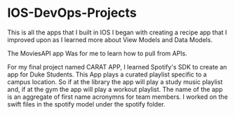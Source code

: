 # IOS-DevOps-Projects
This is all the apps that I built in IOS
I began with creating a recipe app that I improved upon as  I learned more about View Models and Data Models.

The MoviesAPI app Was for me to learn how to pull from APIs.


For my final project named CARAT APP, I learned Spotify's SDK to create an app for Duke Students. 
This App plays a curated playlist specific to a campus location. So if at the library the app will play a study music playlist and, if at the gym the app will play a workout playlist.
The name of the app is an aggregate of first name acronymns for team members.
I worked on the swift files in the spotify model under the spotify folder.
